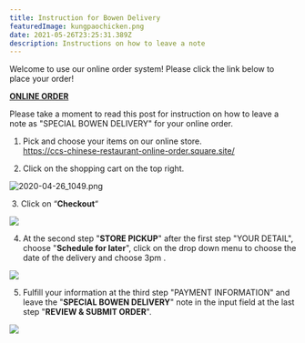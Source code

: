 ```yaml
---
title: Instruction for Bowen Delivery
featuredImage: kungpaochicken.png
date: 2021-05-26T23:25:31.389Z
description: Instructions on how to leave a note
---
```

<!--StartFragment-->

<!-- wp:paragraph -->

Welcome to use our online order system! Please click the link below to place your order!

<!-- /wp:paragraph -->

<!-- wp:paragraph -->

**[ONLINE ORDER](https://ccs-chinese-restaurant-online-order.square.site/)**

<!-- /wp:paragraph -->

<!-- wp:paragraph -->

Please take a moment to read this post for instruction on how to leave a note as "SPECIAL BOWEN DELIVERY" for your online order.

<!-- /wp:paragraph -->

<!-- wp:paragraph -->

1. Pick and choose your items on our online store.\
<https://ccs-chinese-restaurant-online-order.square.site/>

<!-- /wp:paragraph -->

<!-- wp:paragraph -->

2. Click on the shopping cart on the top right.

<!-- /wp:paragraph -->

<!-- wp:image -->

![2020-04-26_1049.png](https://capheights.ca/wp-content/uploads/2020/10/2020-04-26_1049.png)

<!-- /wp:image -->

<!-- wp:paragraph -->

 3. Click on “**Checkout**“

<!-- /wp:paragraph -->

<!-- wp:image {"id":28699,"sizeSlug":"large","linkDestination":"none"} -->

![](https://capheights.ca/wp-content/uploads/2021/02/nXFvgTFP8a-1024x546.png)

<!-- /wp:image -->

<!-- wp:paragraph -->

4. At the second step "**STORE PICKUP**" after the first step "YOUR DETAIL", choose "**Schedule for later**", click on the drop down menu to choose the date of the delivery and choose 3pm .

<!-- /wp:paragraph -->

<!-- wp:image {"id":28700,"sizeSlug":"large","linkDestination":"none"} -->

![](https://capheights.ca/wp-content/uploads/2021/02/chrome_6vMk6apbyF-1024x679.png)

<!-- /wp:image -->

<!-- wp:paragraph -->

5. Fulfill your information at the third step "PAYMENT INFORMATION" and leave the "**SPECIAL BOWEN DELIVERY**" note in the input field at the last step "**REVIEW & SUBMIT ORDER**".

<!-- /wp:paragraph -->

<!-- wp:image {"id":28701,"sizeSlug":"large","linkDestination":"none"} -->

![](https://capheights.ca/wp-content/uploads/2021/02/chrome_bJcuirMCCm-1024x676.png)

<!-- /wp:image -->

<!--EndFragment-->